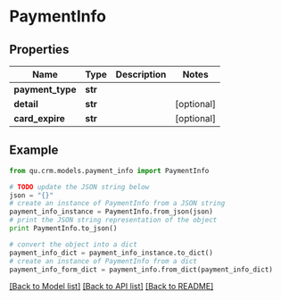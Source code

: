 # PaymentInfo


## Properties
Name | Type | Description | Notes
------------ | ------------- | ------------- | -------------
**payment_type** | **str** |  | 
**detail** | **str** |  | [optional] 
**card_expire** | **str** |  | [optional] 

## Example

```python
from qu.crm.models.payment_info import PaymentInfo

# TODO update the JSON string below
json = "{}"
# create an instance of PaymentInfo from a JSON string
payment_info_instance = PaymentInfo.from_json(json)
# print the JSON string representation of the object
print PaymentInfo.to_json()

# convert the object into a dict
payment_info_dict = payment_info_instance.to_dict()
# create an instance of PaymentInfo from a dict
payment_info_form_dict = payment_info.from_dict(payment_info_dict)
```
[[Back to Model list]](../README.md#documentation-for-models) [[Back to API list]](../README.md#documentation-for-api-endpoints) [[Back to README]](../README.md)


